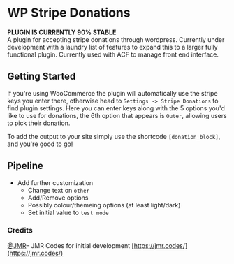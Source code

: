 # WP Stripe Donations
**PLUGIN IS CURRENTLY 90% STABLE**\
A plugin for accepting stripe donations through wordpress. Currently under development with a laundry list of features to expand this to a larger fully functional plugin. Currently used with ACF to manage front end interface.

## Getting Started
If you're using WooCommerce the plugin will automatically use the stripe keys you enter there, otherwise head to `Settings -> Stripe Donations` to find plugin settings. Here you can enter keys along with the 5 options you'd like to use for donations, the 6th option that appears is `Outer`, allowing users to pick their donation.

To add the output to your site simply use the shortcode `[donation_block]`, and you're good to go!

## Pipeline
- Add further customization
	- Change text on `other`
	- Add/Remove options
	- Possibly colour/themeing options (at least light/dark)
	- Set initial value to `test mode`
  
### Credits
[@JMR](https://github.com/nosquirrelbones)– JMR Codes for initial development [https://jmr.codes/](https://jmr.codes/)